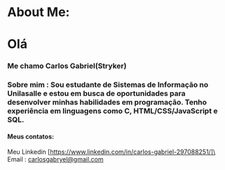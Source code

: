 # About Me:
# Olá 
### Me chamo Carlos Gabriel(Stryker)
### Sobre mim : Sou estudante de Sistemas de Informação no Unilasalle e estou em busca de oportunidades para desenvolver minhas habilidades em programação. Tenho experiência em linguagens como C, HTML/CSS/JavaScript e SQL.
#### Meus contatos:
Meu Linkedin [https://www.linkedin.com/in/carlos-gabriel-297088251/]\
Email : carlosgabryel@gmail.com
  
